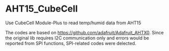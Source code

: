 # AHT15_CubeCell
Use CubeCell Module-Plus to read temp/humid data from AHT15

The codes are based on https://github.com/adafruit/Adafruit_AHTX0. Since the original lib requires I2C communication only and errors would be reported from SPI functions, SPI-related codes were delected.  
